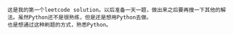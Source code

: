     这是我的第一个leetcode solution。以后准备一天一题，做出来之后要再搜一下其他的解法。虽然Python还不是很熟练，但是还是想用Python去做。
    也是想通过这种刷题的方式，熟悉Python。
